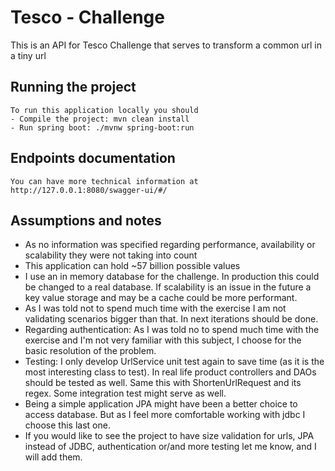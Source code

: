 # Tesco - Challenge
This is an API for Tesco Challenge that serves to transform a common url in a tiny url

## Running the project
    To run this application locally you should
    - Compile the project: mvn clean install
    - Run spring boot: ./mvnw spring-boot:run

## Endpoints documentation
    You can have more technical information at 
    http://127.0.0.1:8080/swagger-ui/#/
    
## Assumptions and notes
- As no information was specified regarding performance, availability or scalability they were not taking into count 
- This application can hold ~57 billion possible values
- I use an in memory database for the challenge. In production this could be changed to a real database. If scalability is an issue in the future a key value storage and may be a cache could be more performant.
- As I was told not to spend much time with the exercise I am not validating scenarios bigger than that. In next iterations should be done.
- Regarding authentication: As I was told no to spend much time with the exercise and I'm not very familiar with this subject, I choose for the basic resolution of the problem.
- Testing: I only develop UrlService unit test again to save time (as it is the most interesting class to test). In real life product controllers and DAOs should be tested as well. Same this with ShortenUrlRequest and its regex. Some integration test might serve as well.
- Being a simple application JPA might have been a better choice to access database. But as I feel more comfortable working with jdbc I choose this last one.
- If you would like to see the project to have size validation for urls, JPA instead of JDBC, authentication or/and more testing let me know, and I will add them.
    
